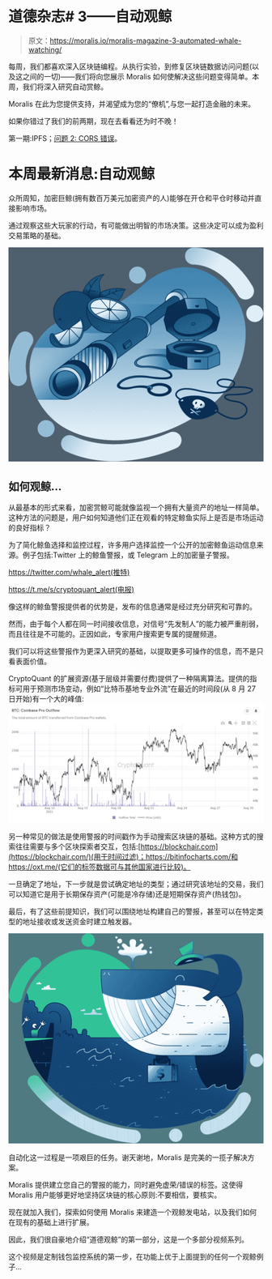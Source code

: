 # 道德杂志# 3——自动观鲸

> 原文：<https://moralis.io/moralis-magazine-3-automated-whale-watching/>

每周，我们都喜欢深入区块链编程。从执行实验，到修复区块链数据访问问题(以及这之间的一切)——我们将向您展示 Moralis 如何使解决这些问题变得简单。本周，我们将深入研究自动赏鲸。

Moralis 在此为您提供支持，并渴望成为您的“僚机”,与您一起打造金融的未来。

如果你错过了我们的前两期，现在去看看还为时不晚！

第一期:IPFS；[问题 2: CORS 错误](https://moralis.io/moralis-magazine-2-overcome-cors-errors/)。

# 本周最新消息:自动观鲸

众所周知，加密巨鲸(拥有数百万美元加密资产的人)能够在开仓和平仓时移动并直接影响市场。

通过观察这些大玩家的行动，有可能做出明智的市场决策。这些决定可以成为盈利交易策略的基础。

![](img/e9ca68536215d4df8160cec105860393.png)

## 如何观鲸…

从最基本的形式来看，加密赏鲸可能就像监视一个拥有大量资产的地址一样简单。这种方法的问题是，用户如何知道他们正在观看的特定鲸鱼实际上是否是市场运动的良好指标？

为了简化鲸鱼选择和监控过程，许多用户选择监控一个公开的加密鲸鱼运动信息来源。例子包括:Twitter 上的鲸鱼警报，或 Telegram 上的加密量子警报。

https://twitter.com/whale_alert(推特)

https://t.me/s/cryptoquant_alert(电报)

像这样的鲸鱼警报提供者的优势是，发布的信息通常是经过充分研究和可靠的。

然而，由于每个人都在同一时间接收信息，对信号“先发制人”的能力被严重削弱，而且往往是不可能的。正因如此，专家用户搜索更专属的提醒频道。

我们可以将这些警报作为更深入研究的基础，以提取更多可操作的信息，而不是只看表面价值。

CryptoQuant 的扩展资源(基于层级并需要付费)提供了一种隔离算法。提供的指标可用于预测市场变动，例如“比特币基地专业外流”在最近的时间段(从 8 月 27 日开始)有一个大的峰值:![](img/773563ad368b8c45ffc6f7c04c60e2ca.png)

另一种常见的做法是使用警报的时间戳作为手动搜索区块链的基础。这种方式的搜索往往需要与多个区块探索者交互，包括:[https://blockchair.com](https://blockchair.com/)(用于时间过滤)；https://bitinfocharts.com/和 https://oxt.me/(它们的标签数据可与其他国家进行比较)。

一旦确定了地址，下一步就是尝试确定地址的类型；通过研究该地址的交易，我们可以知道它是用于长期保存资产(可能是冷存储)还是短期保存资产(热钱包)。

最后，有了这些前提知识，我们可以围绕地址构建自己的警报，甚至可以在特定类型的地址接收或发送资金时建立触发器。

![](img/7ba5d057d9b182fd57e392e1f78993c0.png)

自动化这一过程是一项艰巨的任务。谢天谢地，Moralis 是完美的一揽子解决方案。

Moralis 提供建立您自己的警报的能力，同时避免虚荣/错误的标签。这使得 Moralis 用户能够更好地坚持区块链的核心原则:不要相信，要核实。

现在就加入我们，探索如何使用 Moralis 来建造一个观鲸发电站，以及我们如何在现有的基础上进行扩展。

因此，我们很自豪地介绍“道德观鲸”的第一部分，这是一个多部分视频系列。

这个视频是定制钱包监控系统的第一步，在功能上优于上面提到的任何一个观鲸例子…